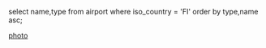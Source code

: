 select name,type from airport where iso_country = 'FI' order by type,name asc;

[photo](Week3_q4_photo.png)